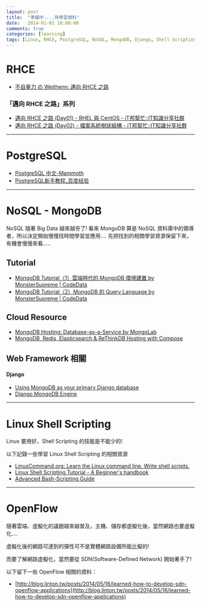```yaml
---
layout: post
title:  "準備中....待學習資料"
date:   2014-01-01 10:00:00
comments: true
categories: [learning]
tags: [Linux, RHCE, PostgreSQL, NoSQL, MongoDB, Django, Shell Scripting, SDN, OpenFlow]
---
```



RHCE
====

- [不自量力 の Weithenn: 邁向 RHCE 之路](http://wiki.weithenn.org/cgi-bin/wiki.pl?%E9%82%81%E5%90%91_RHCE_%E4%B9%8B%E8%B7%AF)


### 「邁向 RHCE 之路」系列
- [邁向 RHCE 之路 (Day01) - RHEL 與 CentOS - iT邦幫忙::IT知識分享社群](http://ithelp.ithome.com.tw/question/10074991)
- [邁向 RHCE 之路 (Day02) - 檔案系統樹狀結構 - iT邦幫忙::IT知識分享社群](http://ithelp.ithome.com.tw/question/10075147)

----------------------

PostgreSQL
==========
- [PostgreSQL 中文-Mammoth](http://postgresql.wisdomfish.org/)
- [PostgreSQL新手教程_百度经验](http://jingyan.baidu.com/article/3ea51489ec3cb452e71bba52.html)

----------------------

NoSQL - MongoDB
===============

NoSQL 隨著 Big Data 越來越夯了!
看來 MongoDB 算是 NoSQL 資料庫中的領導者，所以決定開始慢慢找時間學習並應用....
先把找到的相關學習資源保留下來，有機會慢慢來看.....

## Tutorial
- [MongoDB Tutorial（1）雲端時代的 MongoDB 環境建置 by MonsterSupreme | CodeData](http://www.codedata.com.tw/database/mongodb-tutorial-1-setting-up-cloud-env/)
- [MongoDB Tutorial（2）MongoDB 的 Query Language by MonsterSupreme | CodeData](http://www.codedata.com.tw/database/mongodb-tutorial-2-query-language/)


## Cloud Resource
- [MongoDB Hosting: Database-as-a-Service by MongoLab](https://mongolab.com/)
- [MongoDB, Redis, Elasticsearch & ReThinkDB Hosting with Compose](https://www.compose.io/)


## Web Framework 相關

#### Django
- [Using MongoDB as your primary Django database](http://staltz.com/djangoconfi-mongoengine/#/)
- [Django MongoDB Engine](https://django-mongodb-engine.readthedocs.org/en/latest/)

----------------------

Linux Shell Scripting
=====================

Linux 要用好，Shell Scripting 的技能是不能少的!

以下記錄一些學習 Linux Shell Scripting 的相關資源

- [LinuxCommand.org: Learn the Linux command line. Write shell scripts.](http://linuxcommand.org/)
- [Linux Shell Scripting Tutorial - A Beginner's handbook](http://bash.cyberciti.biz/guide/Main_Page)
- [Advanced Bash-Scripting Guide](http://www.tldp.org/LDP/abs/html/)

----------------------

OpenFlow
========

隨著雲端、虛擬化的議題越來越普及，主機、儲存都虛擬化後，當然網路也要虛擬化....

虛擬化後的網路可達到的彈性可不是實體網路設備所能比擬的! 

而要了解網路虛擬化，當然要從 SDN(Software-Defined Network) 開始著手了!

以下留下一些 OpenFlow 相關的資料：

- [http://blog.linton.tw/posts/2014/05/16/learned-how-to-develop-sdn-openflow-applications](http://blog.linton.tw/posts/2014/05/16/learned-how-to-develop-sdn-openflow-applications)